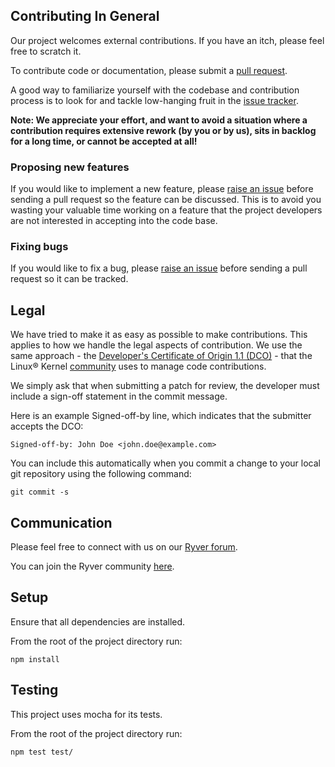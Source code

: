 ## Contributing In General
Our project welcomes external contributions. If you have an itch, please feel
free to scratch it.

To contribute code or documentation, please submit a [pull request](https://github.com/IBM/nodejs-idb-connector/pulls).

A good way to familiarize yourself with the codebase and contribution process is
to look for and tackle low-hanging fruit in the [issue tracker](https://github.com/IBM/nodejs-idb-connector/issues).

**Note: We appreciate your effort, and want to avoid a situation where a contribution
requires extensive rework (by you or by us), sits in backlog for a long time, or
cannot be accepted at all!**

### Proposing new features

If you would like to implement a new feature, please [raise an issue](https://github.com/IBM/nodejs-idb-connector/issues)
before sending a pull request so the feature can be discussed. This is to avoid
you wasting your valuable time working on a feature that the project developers
are not interested in accepting into the code base.

### Fixing bugs

If you would like to fix a bug, please [raise an issue](https://github.com/IBM/nodejs-idb-connector/issues) before sending a
pull request so it can be tracked.


## Legal

We have tried to make it as easy as possible to make contributions. This
applies to how we handle the legal aspects of contribution. We use the
same approach - the [Developer's Certificate of Origin 1.1 (DCO)](https://github.com/hyperledger/fabric/blob/master/docs/source/DCO1.1.txt) - that the Linux® Kernel [community](https://elinux.org/Developer_Certificate_Of_Origin)
uses to manage code contributions.

We simply ask that when submitting a patch for review, the developer
must include a sign-off statement in the commit message.

Here is an example Signed-off-by line, which indicates that the
submitter accepts the DCO:

```
Signed-off-by: John Doe <john.doe@example.com>
```

You can include this automatically when you commit a change to your
local git repository using the following command:

```
git commit -s
```

## Communication
Please feel free to connect with us on our [Ryver forum](https://ibmioss.ryver.com/index.html#forums/1000127). 

You can join the Ryver community [here](https://ibmioss.ryver.com/application/signup/members/9tJsXDG7_iSSi1Q).

## Setup
Ensure that all dependencies are installed.

From the root of the project directory run:

`npm install`

## Testing
This project uses mocha for its tests.

From the root of the project directory run:

`npm test test/`
